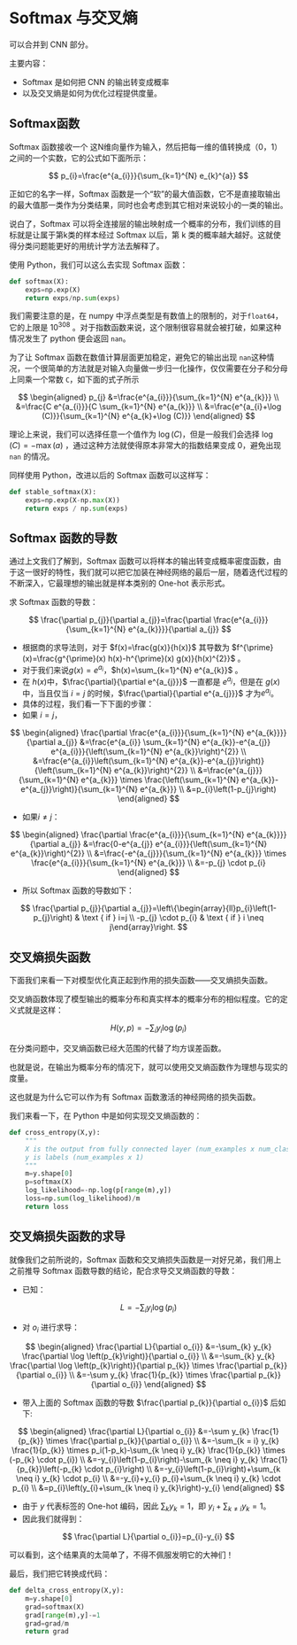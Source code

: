 # Softmax 与交叉熵

可以合并到 CNN 部分。

主要内容：

- Softmax 是如何把 CNN 的输出转变成概率
- 以及交叉熵是如何为优化过程提供度量。



## Softmax函数



Softmax 函数接收一个 这N维向量作为输入，然后把每一维的值转换成（0，1）之间的一个实数，它的公式如下面所示：

$$
p_{i}=\frac{e^{a_{i}}}{\sum_{k=1}^{N} e_{k}^{a}}
$$

正如它的名字一样，Softmax 函数是一个“软”的最大值函数，它不是直接取输出的最大值那一类作为分类结果，同时也会考虑到其它相对来说较小的一类的输出。



说白了，Softmax 可以将全连接层的输出映射成一个概率的分布，我们训练的目标就是让属于第k类的样本经过 Softmax 以后，第 k 类的概率越大越好。这就使得分类问题能更好的用统计学方法去解释了。



使用 Python，我们可以这么去实现 Softmax 函数：

```py
def softmax(X):
    exps=np.exp(X)
    return exps/np.sum(exps)
```



我们需要注意的是，在 numpy 中浮点类型是有数值上的限制的，对于`float64`，它的上限是 $10^{308}$ 。对于指数函数来说，这个限制很容易就会被打破，如果这种情况发生了 python 便会返回 `nan`。



为了让 Softmax 函数在数值计算层面更加稳定，避免它的输出出现 `nan`这种情况，一个很简单的方法就是对输入向量做一步归一化操作，仅仅需要在分子和分母上同乘一个常数 `C`，如下面的式子所示

$$
\begin{aligned} p_{j} &=\frac{e^{a_{i}}}{\sum_{k=1}^{N} e^{a_{k}}} \\ &=\frac{C e^{a_{i}}}{C \sum_{k=1}^{N} e^{a_{k}}} \\ &=\frac{e^{a_{i}+\log (C)}}{\sum_{k=1}^{N} e^{a_{k}+\log (C)}} \end{aligned}
$$


理论上来说，我们可以选择任意一个值作为 $\log (C)$，但是一般我们会选择 $\log (C)=-\max (a)$ ，通过这种方法就使得原本非常大的指数结果变成 0，避免出现 `nan` 的情况。



同样使用 Python，改进以后的 Softmax 函数可以这样写：

```py
def stable_softmax(X):
    exps=np.exp(X-np.max(X))
    return exps / np.sum(exps)
```

## Softmax 函数的导数



通过上文我们了解到，Softmax 函数可以将样本的输出转变成概率密度函数，由于这一很好的特性，我们就可以把它加装在神经网络的最后一层，随着迭代过程的不断深入，它最理想的输出就是样本类别的 One-hot 表示形式。

求 Softmax 函数的导数：


$$
\frac{\partial p_{j}}{\partial a_{j}}=\frac{\partial \frac{e^{a_{i}}}{\sum_{k=1}^{N} e^{a_{k}}}}{\partial a_{j}}
$$

- 根据商的求导法则，对于 $f(x)=\frac{g(x)}{h(x)}$ 其导数为 $f^{\prime}(x)=\frac{g^{\prime}(x) h(x)-h^{\prime}(x) g(x)}{h(x)^{2}}$  。
- 对于我们来说$g(x)=e^{a_{i}}$，$h(x)=\sum_{k=1}^{N} e^{a_{k}}$ 。
- 在 $h(x)$中，$\frac{\partial}{\partial e^{a_{j}}}$  一直都是 $e^{a_{j}}$，但是在 $g(x)$ 中，当且仅当 $i=j$ 的时候，$\frac{\partial}{\partial e^{a_{j}}}$ 才为$e^{a_{j}}$。
- 具体的过程，我们看一下下面的步骤：
- 如果 $i=j$，

$$
\begin{aligned} \frac{\partial \frac{e^{a_{i}}}{\sum_{k=1}^{N} e^{a_{k}}}}{\partial a_{j}} &=\frac{e^{a_{i}} \sum_{k=1}^{N} e^{a_{k}}-e^{a_{j}} e^{a_{i}}}{\left(\sum_{k=1}^{N} e^{a_{k}}\right)^{2}} \\ &=\frac{e^{a_{i}}\left(\sum_{k=1}^{N} e^{a_{k}}-e^{a_{j}}\right)}{\left(\sum_{k=1}^{N} e^{a_{k}}\right)^{2}} \\ &=\frac{e^{a_{j}}}{\sum_{k=1}^{N} e^{a_{k}}} \times \frac{\left(\sum_{k=1}^{N} e^{a_{k}}-e^{a_{j}}\right)}{\sum_{k=1}^{N} e^{a_{k}}} \\ &=p_{i}\left(1-p_{j}\right) \end{aligned}
$$

- 如果$i \neq j$：

$$
\begin{aligned} \frac{\partial \frac{e^{a_{i}}}{\sum_{k=1}^{N} e^{a_{k}}}}{\partial a_{j}} &=\frac{0-e^{a_{j}} e^{a_{i}}}{\left(\sum_{k=1}^{N} e^{a_{k}}\right)^{2}} \\ &=\frac{-e^{a_{j}}}{\sum_{k=1}^{N} e^{a_{k}}} \times \frac{e^{a_{i}}}{\sum_{k=1}^{N} e^{a_{k}}} \\ &=-p_{j} \cdot p_{i} \end{aligned}
$$

- 所以 Softmax 函数的导数如下：



$$
\frac{\partial p_{j}}{\partial a_{j}}=\left\{\begin{array}{ll}p_{i}\left(1-p_{j}\right) & \text { if } i=j \\ -p_{j} \cdot p_{i} & \text { if } i \neq j\end{array}\right.
$$



## 交叉熵损失函数



下面我们来看一下对模型优化真正起到作用的损失函数——交叉熵损失函数。

交叉熵函数体现了模型输出的概率分布和真实样本的概率分布的相似程度。它的定义式就是这样：


$$
H(y, p)=-\sum_{i} y_{i} \log \left(p_{i}\right)
$$



在分类问题中，交叉熵函数已经大范围的代替了均方误差函数。

也就是说，在输出为概率分布的情况下，就可以使用交叉熵函数作为理想与现实的度量。

这也就是为什么它可以作为有 Softmax 函数激活的神经网络的损失函数。



我们来看一下，在 Python 中是如何实现交叉熵函数的：


```py
def cross_entropy(X,y):
    """
    X is the output from fully connected layer (num_examples x num_clases)
    y is labels (num_examples x 1)
    """
    m=y.shape[0]
    p=softmax(X)
    log_likelihood=-np.log(p[range(m),y])
    loss=np.sum(log_likelihood)/m
    return loss
```




## 交叉熵损失函数的求导



就像我们之前所说的，Softmax 函数和交叉熵损失函数是一对好兄弟，我们用上之前推导 Softmax 函数导数的结论，配合求导交叉熵函数的导数：

- 已知：

$$
L=-\sum_{i} y_{i} \log \left(p_{i}\right)
$$

- 对 $o_{i}$ 进行求导：

$$
\begin{aligned} \frac{\partial L}{\partial o_{i}} &=-\sum_{k} y_{k} \frac{\partial \log \left(p_{k}\right)}{\partial o_{i}} \\ &=-\sum_{k} y_{k} \frac{\partial \log \left(p_{k}\right)}{\partial p_{k}} \times \frac{\partial p_{k}}{\partial o_{i}} \\ &=-\sum y_{k} \frac{1}{p_{k}} \times \frac{\partial p_{k}}{\partial o_{i}} \end{aligned}
$$


- 带入上面的 Softmax 函数的导数 $\frac{\partial p_{k}}{\partial o_{i}}$ 后如下:

$$
\begin{aligned} \frac{\partial L}{\partial o_{i}} &=-\sum y_{k} \frac{1}{p_{k}} \times \frac{\partial p_{k}}{\partial o_{i}} \\ &=-\sum_{k = i} y_{k} \frac{1}{p_{k}} \times p_i(1-p_k)-\sum_{k \neq i} y_{k} \frac{1}{p_{k}} \times (-p_{k} \cdot p_{i}) \\ &=-y_{i}\left(1-p_{i}\right)-\sum_{k \neq i} y_{k} \frac{1}{p_{k}}\left(-p_{k} \cdot p_{i}\right) \\ &=-y_{i}\left(1-p_{i}\right)+\sum_{k \neq i} y_{k} \cdot p_{i} \\ &=-y_{i}+y_{i} p_{i}+\sum_{k \neq i} y_{k} \cdot p_{i} \\ &=p_{i}\left(y_{i}+\sum_{k \neq i} y_{k}\right)-y_{i} \end{aligned}
$$



- 由于 $y$ 代表标签的 One-hot 编码，因此 $\sum_{k} y_{k}=1$，即 $y_{i}+\sum_{k \neq i} y_{k}=1$。
- 因此我们就得到：


$$
\frac{\partial L}{\partial o_{i}}=p_{i}-y_{i}
$$



可以看到，这个结果真的太简单了，不得不佩服发明它的大神们！

最后，我们把它转换成代码：

```py
def delta_cross_entropy(X,y):
    m=y.shape[0]
    grad=softmax(X)
    grad[range(m),y]-=1
    grad=grad/m
    return grad
```



